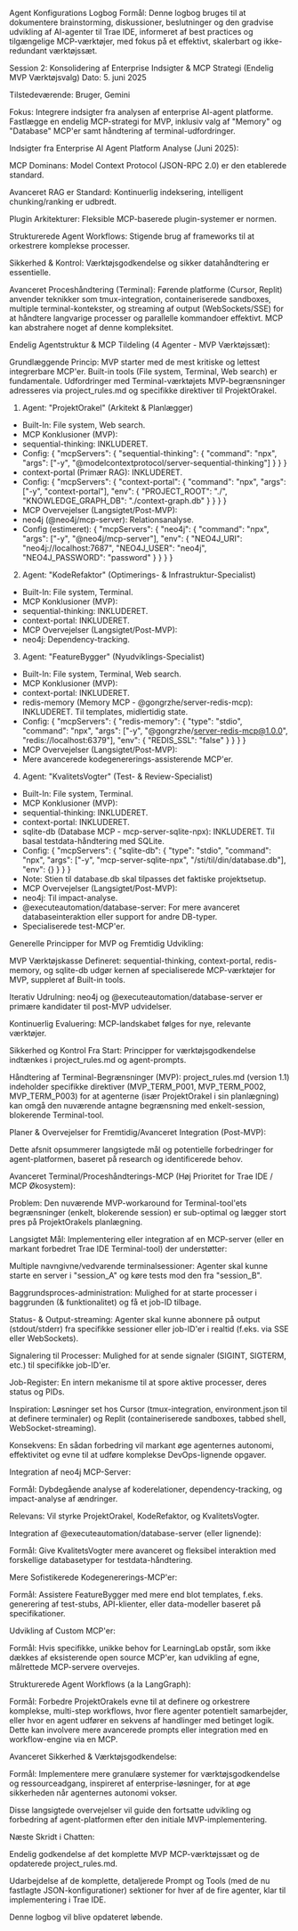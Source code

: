 Agent Konfigurations Logbog
Formål: Denne logbog bruges til at dokumentere brainstorming, diskussioner, beslutninger og den gradvise udvikling af AI-agenter til Trae IDE, informeret af best practices og tilgængelige MCP-værktøjer, med fokus på et effektivt, skalerbart og ikke-redundant værktøjssæt.

Session 2: Konsolidering af Enterprise Indsigter & MCP Strategi (Endelig MVP Værktøjsvalg)
Dato: 5. juni 2025

Tilstedeværende: Bruger, Gemini

Fokus: Integrere indsigter fra analysen af enterprise AI-agent platforme. Fastlægge en endelig MCP-strategi for MVP, inklusiv valg af "Memory" og "Database" MCP'er samt håndtering af terminal-udfordringer.

Indsigter fra Enterprise AI Agent Platform Analyse (Juni 2025):

MCP Dominans: Model Context Protocol (JSON-RPC 2.0) er den etablerede standard.

Avanceret RAG er Standard: Kontinuerlig indeksering, intelligent chunking/ranking er udbredt.

Plugin Arkitekturer: Fleksible MCP-baserede plugin-systemer er normen.

Strukturerede Agent Workflows: Stigende brug af frameworks til at orkestrere komplekse processer.

Sikkerhed & Kontrol: Værktøjsgodkendelse og sikker datahåndtering er essentielle.

Avanceret Proceshåndtering (Terminal): Førende platforme (Cursor, Replit) anvender teknikker som tmux-integration, containeriserede sandboxes, multiple terminal-kontekster, og streaming af output (WebSockets/SSE) for at håndtere langvarige processer og parallelle kommandoer effektivt. MCP kan abstrahere noget af denne kompleksitet.

Endelig Agentstruktur & MCP Tildeling (4 Agenter - MVP Værktøjssæt):

Grundlæggende Princip: MVP starter med de mest kritiske og lettest integrerbare MCP'er. Built-in tools (File system, Terminal, Web search) er fundamentale. Udfordringer med Terminal-værktøjets MVP-begrænsninger adresseres via project_rules.md og specifikke direktiver til ProjektOrakel.

1. Agent: "ProjektOrakel" (Arkitekt & Planlægger)
* Built-In: File system, Web search.
* MCP Konklusioner (MVP):
* sequential-thinking: INKLUDERET.
* Config: { "mcpServers": { "sequential-thinking": { "command": "npx", "args": ["-y", "@modelcontextprotocol/server-sequential-thinking"] } } }
* context-portal (Primær RAG): INKLUDERET.
* Config: { "mcpServers": { "context-portal": { "command": "npx", "args": ["-y", "context-portal"], "env": { "PROJECT_ROOT": "./", "KNOWLEDGE_GRAPH_DB": "./context-graph.db" } } } }
* MCP Overvejelser (Langsigtet/Post-MVP):
* neo4j (@neo4j/mcp-server): Relationsanalyse.
* Config (estimeret): { "mcpServers": { "neo4j": { "command": "npx", "args": ["-y", "@neo4j/mcp-server"], "env": { "NEO4J_URI": "neo4j://localhost:7687", "NEO4J_USER": "neo4j", "NEO4J_PASSWORD": "password" } } } }

2. Agent: "KodeRefaktor" (Optimerings- & Infrastruktur-Specialist)
* Built-In: File system, Terminal.
* MCP Konklusioner (MVP):
* sequential-thinking: INKLUDERET.
* context-portal: INKLUDERET.
* MCP Overvejelser (Langsigtet/Post-MVP):
* neo4j: Dependency-tracking.

3. Agent: "FeatureBygger" (Nyudviklings-Specialist)
* Built-In: File system, Terminal, Web search.
* MCP Konklusioner (MVP):
* context-portal: INKLUDERET.
* redis-memory (Memory MCP - @gongrzhe/server-redis-mcp): INKLUDERET. Til templates, midlertidig state.
* Config: { "mcpServers": { "redis-memory": { "type": "stdio", "command": "npx", "args": ["-y", "@gongrzhe/server-redis-mcp@1.0.0", "redis://localhost:6379"], "env": { "REDIS_SSL": "false" } } } }
* MCP Overvejelser (Langsigtet/Post-MVP):
* Mere avancerede kodegenererings-assisterende MCP'er.

4. Agent: "KvalitetsVogter" (Test- & Review-Specialist)
* Built-In: File system, Terminal.
* MCP Konklusioner (MVP):
* sequential-thinking: INKLUDERET.
* context-portal: INKLUDERET.
* sqlite-db (Database MCP - mcp-server-sqlite-npx): INKLUDERET. Til basal testdata-håndtering med SQLite.
* Config: { "mcpServers": { "sqlite-db": { "type": "stdio", "command": "npx", "args": ["-y", "mcp-server-sqlite-npx", "/sti/til/din/database.db"], "env": {} } } }
* Note: Stien til database.db skal tilpasses det faktiske projektsetup.
* MCP Overvejelser (Langsigtet/Post-MVP):
* neo4j: Til impact-analyse.
* @executeautomation/database-server: For mere avanceret databaseinteraktion eller support for andre DB-typer.
* Specialiserede test-MCP'er.

Generelle Principper for MVP og Fremtidig Udvikling:

MVP Værktøjskasse Defineret: sequential-thinking, context-portal, redis-memory, og sqlite-db udgør kernen af specialiserede MCP-værktøjer for MVP, suppleret af Built-in tools.

Iterativ Udrulning: neo4j og @executeautomation/database-server er primære kandidater til post-MVP udvidelser.

Kontinuerlig Evaluering: MCP-landskabet følges for nye, relevante værktøjer.

Sikkerhed og Kontrol Fra Start: Principper for værktøjsgodkendelse indtænkes i project_rules.md og agent-prompts.

Håndtering af Terminal-Begrænsninger (MVP): project_rules.md (version 1.1) indeholder specifikke direktiver (MVP_TERM_P001, MVP_TERM_P002, MVP_TERM_P003) for at agenterne (især ProjektOrakel i sin planlægning) kan omgå den nuværende antagne begrænsning med enkelt-session, blokerende Terminal-tool.

Planer & Overvejelser for Fremtidig/Avanceret Integration (Post-MVP):

Dette afsnit opsummerer langsigtede mål og potentielle forbedringer for agent-platformen, baseret på research og identificerede behov.

Avanceret Terminal/Proceshåndterings-MCP (Høj Prioritet for Trae IDE / MCP Økosystem):

Problem: Den nuværende MVP-workaround for Terminal-tool'ets begrænsninger (enkelt, blokerende session) er sub-optimal og lægger stort pres på ProjektOrakels planlægning.

Langsigtet Mål: Implementering eller integration af en MCP-server (eller en markant forbedret Trae IDE Terminal-tool) der understøtter:

Multiple navngivne/vedvarende terminalsessioner: Agenter skal kunne starte en server i "session_A" og køre tests mod den fra "session_B".

Baggrundsproces-administration: Mulighed for at starte processer i baggrunden (& funktionalitet) og få et job-ID tilbage.

Status- & Output-streaming: Agenter skal kunne abonnere på output (stdout/stderr) fra specifikke sessioner eller job-ID'er i realtid (f.eks. via SSE eller WebSockets).

Signalering til Processer: Mulighed for at sende signaler (SIGINT, SIGTERM, etc.) til specifikke job-ID'er.

Job-Register: En intern mekanisme til at spore aktive processer, deres status og PIDs.

Inspiration: Løsninger set hos Cursor (tmux-integration, environment.json til at definere terminaler) og Replit (containeriserede sandboxes, tabbed shell, WebSocket-streaming).

Konsekvens: En sådan forbedring vil markant øge agenternes autonomi, effektivitet og evne til at udføre komplekse DevOps-lignende opgaver.

Integration af neo4j MCP-Server:

Formål: Dybdegående analyse af koderelationer, dependency-tracking, og impact-analyse af ændringer.

Relevans: Vil styrke ProjektOrakel, KodeRefaktor, og KvalitetsVogter.

Integration af @executeautomation/database-server (eller lignende):

Formål: Give KvalitetsVogter mere avanceret og fleksibel interaktion med forskellige databasetyper for testdata-håndtering.

Mere Sofistikerede Kodegenererings-MCP'er:

Formål: Assistere FeatureBygger med mere end blot templates, f.eks. generering af test-stubs, API-klienter, eller data-modeller baseret på specifikationer.

Udvikling af Custom MCP'er:

Formål: Hvis specifikke, unikke behov for LearningLab opstår, som ikke dækkes af eksisterende open source MCP'er, kan udvikling af egne, målrettede MCP-servere overvejes.

Strukturerede Agent Workflows (a la LangGraph):

Formål: Forbedre ProjektOrakels evne til at definere og orkestrere komplekse, multi-step workflows, hvor flere agenter potentielt samarbejder, eller hvor en agent udfører en sekvens af handlinger med betinget logik. Dette kan involvere mere avancerede prompts eller integration med en workflow-engine via en MCP.

Avanceret Sikkerhed & Værktøjsgodkendelse:

Formål: Implementere mere granulære systemer for værktøjsgodkendelse og ressourceadgang, inspireret af enterprise-løsninger, for at øge sikkerheden når agenternes autonomi vokser.

Disse langsigtede overvejelser vil guide den fortsatte udvikling og forbedring af agent-platformen efter den initiale MVP-implementering.

Næste Skridt i Chatten:

Endelig godkendelse af det komplette MVP MCP-værktøjssæt og de opdaterede project_rules.md.

Udarbejdelse af de komplette, detaljerede Prompt og Tools (med de nu fastlagte JSON-konfigurationer) sektioner for hver af de fire agenter, klar til implementering i Trae IDE.

Denne logbog vil blive opdateret løbende.

